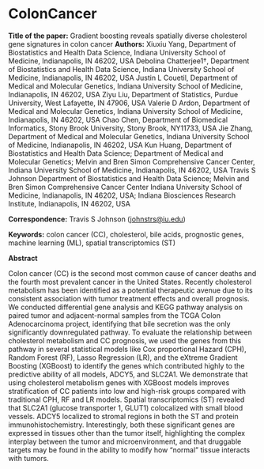 # ColonCancer

**Title of the paper:** Gradient boosting reveals spatially diverse cholesterol gene signatures in colon cancer
**Authors:** Xiuxiu Yang, Department of Biostatistics and Health Data Science, Indiana University School of Medicine, Indianapolis, IN 46202, USA
        Debolina Chatterjee1†, Department of Biostatistics and Health Data Science, Indiana University School of Medicine, Indianapolis, IN 46202, USA
        Justin L Couetil, Department of Medical and Molecular Genetics, Indiana University School of Medicine, Indianapolis, IN 46202, USA 
        Ziyu Liu, Department of Statistics, Purdue University, West Lafayette, IN 47906, USA
        Valerie D Ardon, Department of Medical and Molecular Genetics, Indiana University School of Medicine, Indianapolis, IN 46202, USA
        Chao Chen, Department of Biomedical Informatics, Stony Brook University, Stony Brook, NY11733, USA
        Jie Zhang, Department of Medical and Molecular Genetics, Indiana University School of Medicine, Indianapolis, IN 46202, USA
        Kun Huang, Department of Biostatistics and Health Data Science; Department of Medical and Molecular Genetics; Melvin and Bren Simon Comprehensive Cancer Center,
                   Indiana University School of Medicine, Indianapolis, IN 46202, USA
        Travis S Johnson
        Department of Biostatistics and Health Data Science; Melvin and Bren Simon Comprehensive Cancer Center 
        Indiana University School of Medicine, Indianapolis, IN 46202, USA;
        Indiana Biosciences Research Institute, Indianapolis, IN 46202, USA


**Correspondence:** Travis S Johnson (johnstrs@iu.edu)


**Keywords:** colon cancer (CC), cholesterol, bile acids, prognostic genes, machine learning (ML), spatial transcriptomics (ST)


**Abstract**

Colon cancer (CC) is the second most common cause of cancer deaths and the fourth most prevalent cancer in the United States. Recently cholesterol metabolism has been identified as a potential therapeutic avenue due to its consistent association with tumor treatment effects and overall prognosis. We conducted differential gene analysis and KEGG pathway analysis on paired tumor and adjacent-normal samples from the TCGA Colon Adenocarcinoma project, identifying that bile secretion was the only significantly downregulated pathway. To evaluate the relationship between cholesterol metabolism and CC prognosis, we used the genes from this pathway in several statistical models like Cox proportional Hazard (CPH), Random Forest (RF), Lasso Regression (LR), and the eXtreme Gradient Boosting (XGBoost) to identify the genes which contributed highly to the predictive ability of all models, ADCY5, and SLC2A1. We demonstrate that using cholesterol metabolism genes with XGBoost models improves stratification of CC patients into low and high-risk groups compared with traditional CPH, RF and LR models. Spatial transcriptomics (ST) revealed that SLC2A1 (glucose transporter 1, GLUT1) colocalized with small blood vessels. ADCY5 localized to stromal regions in both the ST and protein immunohistochemistry. Interestingly, both these significant genes are expressed in tissues other than the tumor itself, highlighting the complex interplay between the tumor and microenvironment, and that druggable targets may be found in the ability to modify how “normal” tissue interacts with tumors.
